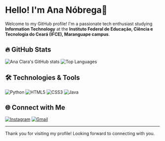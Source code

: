 # Hello! I'm  Ana Nóbrega🌟
Welcome to my GitHub profile! I'm a passionate tech enthusiast studying **Information Technology** at the **Instituto Federal de Educação, Ciência e Tecnologia do Ceará (IFCE), Maranguape campus**.


## 🔥 GitHub Stats
![Ana Clara's GitHub stats](https://github-readme-stats.vercel.app/api?username=ananobrega75&show_icons=true&theme=radical)
![Top Languages](https://github-readme-stats.vercel.app/api/top-langs/?username=ananobrega75&layout=compact&theme=radical)

## 🛠️ Technologies & Tools
![Python](https://img.icons8.com/color/48/000000/python.png)
![HTML5](https://img.icons8.com/color/48/000000/html-5.png)
![CSS3](https://img.icons8.com/color/48/000000/css3.png)
![Java](https://img.icons8.com/color/48/000000/java-coffee-cup-logo--v1.png)

## 🌐 Connect with Me
[![Instagram](https://img.icons8.com/fluency/48/000000/instagram-new.png)](https://instagram.com/ananobreg)
[![Gmail](https://img.icons8.com/fluency/48/000000/gmail.png)](mailto:ana.nobrega09@aluno.ifce.edu.br)

---

Thank you for visiting my profile! Looking forward to connecting with you.
